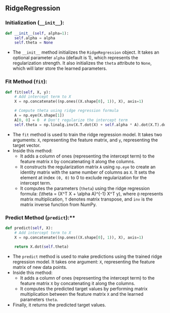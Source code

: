 ## RidgeRegression

### Initialization (`__init__`):

```python
def __init__(self, alpha=1):
    self.alpha = alpha
    self.theta = None
```

- The `__init__` method initializes the `RidgeRegression` object. It takes an optional parameter `alpha` (default is 1), which represents the regularization strength. It also initializes the `theta` attribute to `None`, which will later store the learned parameters.

### Fit Method (`fit`):

```python
def fit(self, X, y):
    # Add intercept term to X
    X = np.concatenate((np.ones((X.shape[0], 1)), X), axis=1)

    # Compute theta using ridge regression formula
    A = np.eye(X.shape[1])
    A[0, 0] = 0  # Don't regularize the intercept term
    self.theta = np.linalg.inv(X.T.dot(X) + self.alpha * A).dot(X.T).dot(y)
```

- The `fit` method is used to train the ridge regression model. It takes two arguments: `X`, representing the feature matrix, and `y`, representing the target vector.
- Inside this method:
  - It adds a column of ones (representing the intercept term) to the feature matrix `X` by concatenating it along the columns.
  - It constructs the regularization matrix `A` using `np.eye` to create an identity matrix with the same number of columns as `X`. It sets the element at index `(0, 0)` to 0 to exclude regularization for the intercept term.
  - It computes the parameters (`theta`) using the ridge regression formula: \(\theta = (X^T X + \alpha A)^{-1} X^T y\), where `@` represents matrix multiplication, `T` denotes matrix transpose, and `inv` is the matrix inverse function from NumPy.

### Predict Method (`predict`):\*\*

```python
def predict(self, X):
    # Add intercept term to X
    X = np.concatenate((np.ones((X.shape[0], 1)), X), axis=1)

    return X.dot(self.theta)
```

- The `predict` method is used to make predictions using the trained ridge regression model. It takes one argument: `X`, representing the feature matrix of new data points.
- Inside this method:
  - It adds a column of ones (representing the intercept term) to the feature matrix `X` by concatenating it along the columns.
  - It computes the predicted target values by performing matrix multiplication between the feature matrix `X` and the learned parameters `theta`.
- Finally, it returns the predicted target values.
